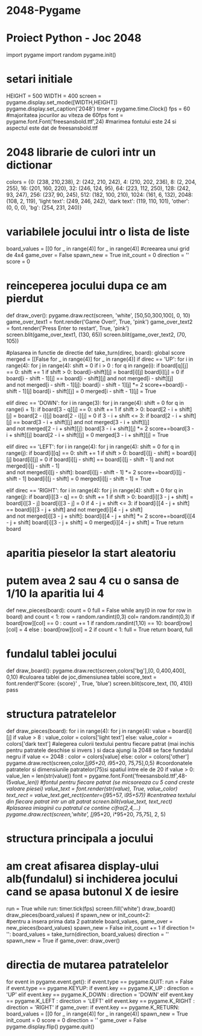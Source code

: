 # 2048-Pygame
# Proiect Python - Joc 2048

import pygame
import random
pygame.init()

# setari initiale
HEIGHT = 500
WIDTH = 400
screen = pygame.display.set_mode([WIDTH,HEIGHT])
pygame.display.set_caption('2048')
timer = pygame.time.Clock()
fps = 60 #majoritatea jocurilor au viteza de 60fps
font = pygame.font.Font('freesansbold.ttf',24) #marimea fontului este 24 si aspectul este dat de freesansbold.ttf


# 2048 librarie de culori intr un dictionar
colors = {0: (238, 210,238),
          2: (242, 210, 242),
          4: (210, 202, 236),
          8: (2, 204, 255),
          16: (201, 160, 220),
          32: (246, 124, 95),
          64: (223, 112, 250),
          128: (242, 93, 247),
          256: (237, 90, 245),
          512: (182, 100, 210),
          1024: (161, 6, 132),
          2048: (108, 2, 119),
          'light text': (249, 246, 242),
          'dark text': (119, 110, 101),
          'other': (0, 0, 0),
          'bg': (254, 231, 240)}


# variabilele jocului intr o lista de liste
board_values = [[0 for _ in range(4)] for _ in range(4)] #creearea unui grid de 4x4
game_over = False
spawn_new = True
init_count = 0
direction = ''
score = 0


# reinceperea jocului dupa ce am pierdut
def draw_over():
    pygame.draw.rect(screen, 'white', [50,50,300,100], 0, 10)
    game_over_text1 = font.render('Game Over!', True, 'pink')
    game_over_text2 = font.render('Press Enter to restart', True, 'pink')
    screen.blit(game_over_text1, (130, 65))
    screen.blit(game_over_text2, (70, 105))


#plasarea in functie de directie
def take_turn(direc, board):
    global score
    merged = [[False for _ in range(4)] for _ in range(4)]
    if direc == 'UP':
        for i in range(4):
            for j in range(4):
                shift = 0
                if i > 0 :
                    for q in range(i):
                        if board[q][j] == 0:
                            shift += 1
                    if shift > 0:
                        board[i-shift][j] = board[i][j]
                        board[i][j] = 0
                    if board[i - shift - 1][j] == board[i - shift][j] and not merged[i - shift][j] \
                            and not merged[i - shift - 1][j]:
                        board[i - shift - 1][j] *= 2
                        score+=board[i - shift - 1][j]
                        board[i - shift][j] = 0
                        merged[i - shift - 1][j] = True

elif direc == 'DOWN':
        for i in range(3):
            for j in range(4):
                shift = 0
                for q in range(i + 1):
                    if board[3 - q][j] == 0:
                        shift += 1
                if shift > 0:
                    board[2 - i + shift][j] = board[2 - i][j]
                    board[2 - i][j] = 0
                if 3 - i + shift <= 3:
                    if board[2 - i + shift][j] == board[3 - i + shift][j] and not merged[3 - i + shift][j] \
                            and not merged[2 - i + shift][j]:
                        board[3 - i + shift][j] *= 2
                        score+=board[3 - i + shift][j]
                        board[2 - i + shift][j] = 0
                        merged[3 - i + shift][j] = True

elif direc == 'LEFT':
        for i in range(4):
            for j in range(4):
                shift = 0
                for q in range(j):
                    if board[i][q] == 0:
                        shift += 1
                if shift > 0:
                    board[i][j - shift] = board[i][j]
                    board[i][j] = 0
                if board[i][j - shift] == board[i][j - shift - 1] and not merged[i][j - shift - 1] \
                        and not merged[i][j - shift]:
                    board[i][j - shift - 1] *= 2
                    score+=board[i][j - shift - 1]
                    board[i][j - shift] = 0
                    merged[i][j - shift - 1] = True

elif direc == 'RIGHT':
        for i in range(4):
            for j in range(4):
                shift = 0
                for q in range(j):
                    if board[i][3 - q] == 0:
                        shift += 1
                if shift > 0:
                    board[i][3 - j + shift] = board[i][3 - j]
                    board[i][3 - j] = 0
                if 4 - j + shift <= 3:
                    if board[i][4 - j + shift] == board[i][3 - j + shift] and not merged[i][4 - j + shift] \
                            and not merged[i][3 - j + shift]:
                        board[i][4 - j + shift] *= 2
                        score+=board[i][4 - j + shift]
                        board[i][3 - j + shift] = 0
                        merged[i][4 - j + shift] = True
    return board

  
# aparitia pieselor la start aleatoriu
# putem avea 2 sau 4 cu o sansa de 1/10 la aparitia lui 4

def new_pieces(board):
    count = 0
    full = False
    while any(0 in row for row in board) and count < 1:
        row = random.randint(0,3)
        col= random.randint(0,3)
        if board[row][col] == 0 :
            count += 1
            if random.randint(1,10) == 10:
                board[row][col] = 4
            else :
                board[row][col] = 2
    if count < 1:
        full = True
    return board, full


# fundalul tablei jocului
def draw_board():
    pygame.draw.rect(screen,colors['bg'],[0, 0,400,400], 0,10) #culoarea tablei de joc,dimensiunea tablei
    score_text = font.render(f'Score: {score}' , True, 'blue')
    screen.blit(score_text, (10, 410))
    pass 


# structura patratelelor
def draw_pieces(board):
    for i in range(4):
        for j in range(4):
            value = board[i][j]
            if value > 8 :
                value_color = colors['light text']
            else:
                value_color = colors['dark text'] 
                 #alegerea culorii textului pentru fiecare patrat (mai inchis pentru patratele deschise si invers ) si daca ajungi la 2048 se face fundalul negru
            if value <= 2048 :
                color = colors[value]
            else: 
                color = colors['other']        
            pygame.draw.rect(screen,color,[j*95+20, i*95+20, 75,75],0,5)    #coordonatele patratelor si dimensiunile patratelor(75)si spatiul intre ele de 20 
            if value > 0:
                value_len = len(str(value))
                font = pygame.font.Font('freesansbold.ttf',48-(5*value_len)) #fontul  pentru fiecare patrat (se micsoreaza cu 5 cand creste valoare piesei)
                value_text = font.render(str(value), True, value_color)
                text_rect = value_text.get_rect(center=(j*95+57, i*95+57)) #centratrea textului din fiecare patrat intr un alt patrat
                screen.blit(value_text, text_rect) #plasarea imiaginii cu patratul ce contine cifra(2,4,...)
                pygame.draw.rect(screen,'white', [j*95+20, i*95+20, 75,75], 2, 5)
                
    
# structura principala a jocului
# am creat afisarea display-ului alb(fundalul) si inchiderea jocului cand se apasa butonul X de iesire
run = True
while run:
    timer.tick(fps)
    screen.fill('white')
    draw_board()
    draw_pieces(board_values)
    if spawn_new or init_count<2:    
        #pentru a insera prima data 2 patratele
        board_values, game_over = new_pieces(board_values)
        spawn_new = False
        init_count += 1
    if direction != '':
        board_values = take_turn(direction, board_values)
        direction = ''
        spawn_new = True
    if game_over:
        draw_over()

# directia de mutarea patratelelor
for event in pygame.event.get():
        if event.type == pygame.QUIT:
            run = False
        if event.type == pygame.KEYUP:
            if event.key == pygame.K_UP :
                 direction = 'UP'
            elif event.key == pygame.K_DOWN :
                 direction = 'DOWN'
            elif event.key == pygame.K_LEFT :
                 direction = 'LEFT'
            elif event.key == pygame.K_RIGHT :
                 direction = 'RIGHT'
          if game_over:
                if event.key == pygame.K_RETURN:
                    board_values = [[0 for _ in range(4)] for _ in range(4)]
                    spawn_new = True
                    init_count = 0
                    score = 0
                    direction = ''
                    game_over = False
    pygame.display.flip()
pygame.quit()
